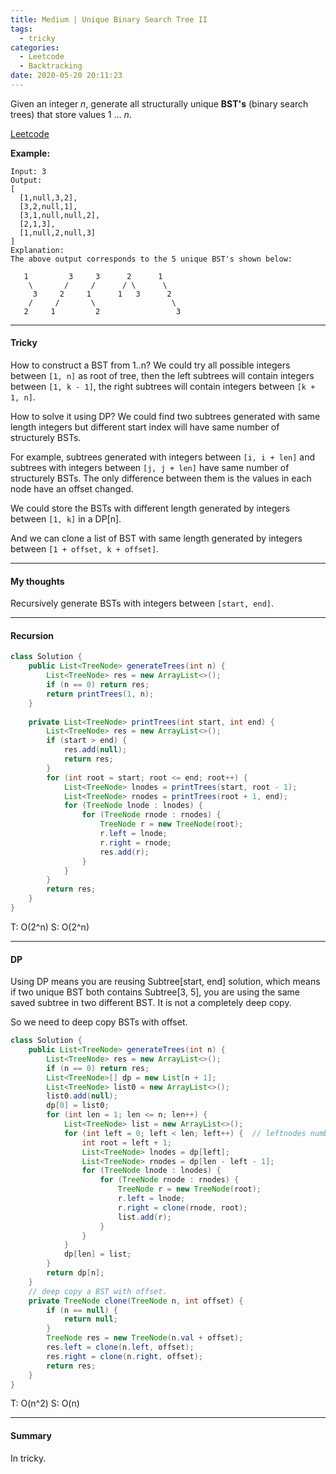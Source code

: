 ```yaml
---
title: Medium | Unique Binary Search Tree II
tags:
  - tricky
categories:
  - Leetcode
  - Backtracking
date: 2020-05-20 20:11:23
---
```


Given an integer *n*, generate all structurally unique **BST's** (binary search trees) that store values 1 ... *n*.

[Leetcode](https://leetcode.com/problems/unique-binary-search-trees-ii/)

<!--more-->

**Example:**

```
Input: 3
Output:
[
  [1,null,3,2],
  [3,2,null,1],
  [3,1,null,null,2],
  [2,1,3],
  [1,null,2,null,3]
]
Explanation:
The above output corresponds to the 5 unique BST's shown below:

   1         3     3      2      1
    \       /     /      / \      \
     3     2     1      1   3      2
    /     /       \                 \
   2     1         2                 3
```

---

#### Tricky 

How to construct a BST from 1..n? We could try all possible integers between `[1, n]` as root of tree, then the left subtrees will contain integers between `[1, k - 1]`, the right subtrees will contain integers between `[k + 1, n]`.

How to solve it using DP? We could find two subtrees generated with same length integers but different start index will have same number of structurely BSTs. 

For example, subtrees generated with integers between `[i, i + len]` and subtrees with integers between `[j, j + len]` have same number of structurely BSTs. The only difference between them is the values in each node have an offset changed.

We could store the BSTs with different length generated by integers between `[1, k]` in a DP[n].

And we  can clone a list of BST with same length generated by integers between `[1 + offset, k + offset]`.

---

#### My thoughts 

Recursively generate BSTs with integers between `[start, end]`.

---

#### Recursion

```java
class Solution {
    public List<TreeNode> generateTrees(int n) {
        List<TreeNode> res = new ArrayList<>();
        if (n == 0) return res;
        return printTrees(1, n);
    }
    
    private List<TreeNode> printTrees(int start, int end) {
        List<TreeNode> res = new ArrayList<>();
        if (start > end) {
            res.add(null);
            return res;
        }
        for (int root = start; root <= end; root++) {
            List<TreeNode> lnodes = printTrees(start, root - 1);
            List<TreeNode> rnodes = printTrees(root + 1, end);
            for (TreeNode lnode : lnodes) {
                for (TreeNode rnode : rnodes) {
                    TreeNode r = new TreeNode(root);
                    r.left = lnode;
                    r.right = rnode;
                    res.add(r);
                }
            }
        }
        return res;
    }
}
```

T: O(2^n)			S: O(2^n)

---

#### DP

Using DP means you are reusing Subtree[start, end] solution, which means if two unique BST both contains Subtree[3, 5], you are using the same saved subtree in two different BST. It is not a completely deep copy.

So we need to deep copy BSTs with offset.

```java
class Solution {
    public List<TreeNode> generateTrees(int n) {
        List<TreeNode> res = new ArrayList<>();
        if (n == 0) return res;
        List<TreeNode>[] dp = new List[n + 1];
        List<TreeNode> list0 = new ArrayList<>();
        list0.add(null);
        dp[0] = list0;
        for (int len = 1; len <= n; len++) {
            List<TreeNode> list = new ArrayList<>();
            for (int left = 0; left < len; left++) {  // leftnodes number is between [0, len - 1]
                int root = left + 1;
                List<TreeNode> lnodes = dp[left];
                List<TreeNode> rnodes = dp[len - left - 1];
                for (TreeNode lnode : lnodes) {
                    for (TreeNode rnode : rnodes) {
                        TreeNode r = new TreeNode(root);
                        r.left = lnode;
                        r.right = clone(rnode, root);
                        list.add(r);
                    }
                }
            }
            dp[len] = list;
        }
        return dp[n];
    }
    // deep copy a BST with offset.
    private TreeNode clone(TreeNode n, int offset) {
        if (n == null) {
            return null;
        }
        TreeNode res = new TreeNode(n.val + offset);
        res.left = clone(n.left, offset);
        res.right = clone(n.right, offset);
        return res;
    } 
}
```

T: O(n^2)		S: O(n)

---

#### Summary 

In tricky.